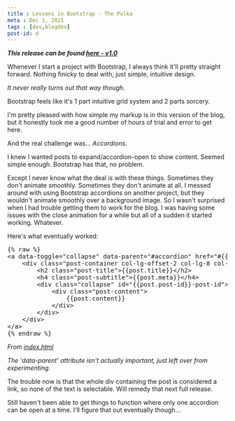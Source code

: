 ```yaml
---
title : Lessons in Bootstrap - The Polka
meta : Dec 1, 2015
tags : [dev,blogdev]
post-id: d
---
```

<p><b><i>This release can be found <a href="https://github.com/tmlewallen/tmlewallen.github.io/releases/tag/v1.0">here - v1.0</a></i></b></p>
<p>Whenever I start a project with Bootstrap, I always think it'll pretty straight forward. Nothing finicky to deal with, just simple, intuitive design.</p>

<p><i>It never really turns out that way though.</i></p>

<p>Bootstrap feels like it's 1 part intuitive grid system and 2 parts sorcery.</p>

<p>I'm pretty pleased with how simple my markup is in this version of the blog, but it honestly took me a good number of hours of trial and error to get here.</p> 

<p>And the real challenge was... <i>Accordions.</i></p>

<p>I knew I wanted posts to expand/accordion-open to show content. Seemed simple enough. Bootstrap has that, no problem.</p>

<p>Except I never know what the deal is with these things. Sometimes they don't animate smoothly. Sometimes they don't animate at all. I messed around with using Bootstrap accordions on another project, but they wouldn't animate smoothly over a background image. So I wasn't surprised when I had trouble getting them to work for the blog. I was having some issues with the close animation for a while but all of a sudden it started working. Whatever.</p>

<p>Here's what eventually worked:</p>

<pre class="prettyprint">
{% raw %}
&lt;a data-toggle="collapse" data-parent="#accordion" href="#{{post.post-id}}-post-id" aria-expanded="false"&gt;
	&lt;div class="post-container col-lg-offset-2 col-lg-8 col-md-12 col-sm-12 col-xs-12"&gt;
		&lt;h2 class="post-title"&gt;{{post.title}}&lt;/h2&gt;
		&lt;h4 class="post-subtitle"&gt;{{post.meta}}&lt;/h4&gt;
		&lt;div class="collapse" id="{{post.post-id}}-post-id"&gt;
			&lt;div class="post-content"&gt;
				{{post.content}}
			&lt;/div&gt;
		&lt;/div&gt;
	&lt;/div&gt;
&lt;/a&gt;
{% endraw %}
</pre>
<p class="img-desc"><i>From <a href="https://github.com/tmlewallen/tmlewallen.github.io/blob/master/index.html">index.html</a></i></p>
<p><i>The 'data-parent' attribute isn't actually important, just left over from experimenting.</i></p>

<p>The trouble now is that the whole div containing the post is considered a link, so none of the text is selectable. Will remedy that next full release.</p>

<p>Still haven't been able to get things to function where only one accordion can be open at a time. I'll figure that out eventually though...</p>